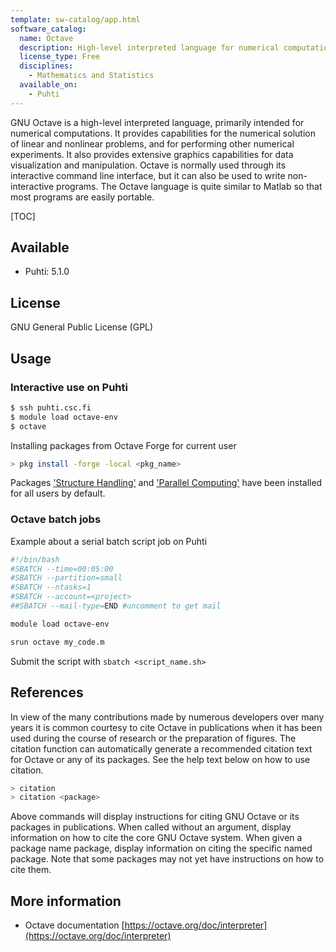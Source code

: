 ```yaml
---
template: sw-catalog/app.html
software_catalog:
  name: Octave
  description: High-level interpreted language for numerical computations
  license_type: Free
  disciplines:
    - Mathematics and Statistics
  available_on:
    - Puhti
---
```


GNU Octave is a high-level interpreted language, primarily intended for numerical computations. It provides capabilities for the numerical solution of linear and nonlinear problems, and for performing other numerical experiments. It also provides extensive graphics capabilities for data visualization and manipulation. Octave is normally used through its interactive command line interface, but it can also be used to write non-interactive programs. The Octave language is quite similar to Matlab so that most programs are easily portable.

[TOC]

## Available

- Puhti: 5.1.0

## License

GNU General Public License (GPL)

## Usage

### Interactive use on Puhti

```bash
$ ssh puhti.csc.fi
$ module load octave-env
$ octave
```
Installing packages from Octave Forge for current user

```bash
> pkg install -forge -local <pkg_name>
```

Packages ['Structure Handling'](https://gnu-octave.github.io/packages/struct/) and ['Parallel Computing'](https://gnu-octave.github.io/packages/parallel/) have been installed for all users by default.

### Octave batch jobs

Example about a serial batch script job on Puhti

```bash
#!/bin/bash
#SBATCH --time=00:05:00
#SBATCH --partition=small
#SBATCH --ntasks=1
#SBATCH --account=<project>
##SBATCH --mail-type=END #uncomment to get mail

module load octave-env

srun octave my_code.m
```

Submit the script with `sbatch <script_name.sh>`

## References

In view of the many contributions made by numerous developers over many years it is common courtesy to cite Octave in publications when it has been used during the course of research or the preparation of figures. The citation function can automatically generate a recommended citation text for Octave or any of its packages. See the help text below on how to use citation.

```bash
> citation
> citation <package>
```

Above commands will display instructions for citing GNU Octave or its packages in publications. When called without an argument, display information on how to cite the core GNU Octave system. When given a package name package, display information on citing the specific named package. Note that some packages may not yet have instructions on how to cite them.

## More information

- Octave documentation [https://octave.org/doc/interpreter](https://octave.org/doc/interpreter)
